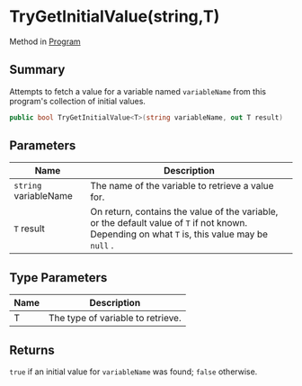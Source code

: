 # TryGetInitialValue(string,T)

Method in [Program](yarn.program.md)

## Summary

Attempts to fetch a value for a variable named `variableName` from this program's collection of initial values.

```csharp
public bool TryGetInitialValue<T>(string variableName, out T result)
```

## Parameters

| Name                  | Description                                                                                                                                   |
| --------------------- | --------------------------------------------------------------------------------------------------------------------------------------------- |
| `string` variableName | The name of the variable to retrieve a value for.                                                                                             |
| `T` result            | On return, contains the value of the variable, or the default value of `T` if not known. Depending on what `T` is, this value may be `null` . |

## Type Parameters

| Name | Description                       |
| ---- | --------------------------------- |
| T    | The type of variable to retrieve. |

## Returns

`true` if an initial value for `variableName` was found; `false` otherwise.
